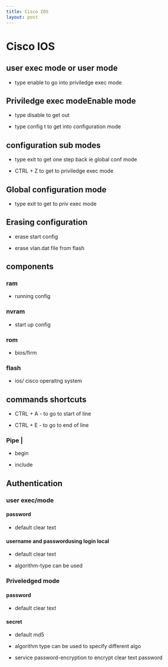 ```yaml
---
title: Cisco IOS
layout: post
---
```

      

# Cisco IOS  

## user exec mode or user mode   

* type enable to go into priviledge exec mode   

## Priviledge exec modeEnable mode   

* type disable to get out   

* type config t to get into configuration mode   

## configuration sub modes   

* type exit to get one step back ie global conf mode   

* CTRL + Z to get to priviledge exec mode   

## Global configuration mode   

* type exit to get to priv exec mode   

## Erasing configuration   

* erase start config   

* erase vlan.dat file from flash   

## components   

### ram   

* running config   

### nvram   

* start up config   

### rom   

* bios/firm   

### flash   

* ios/ cisco operaitng system   

## commands shortcuts   

* CTRL + A - to go to start of line   

* CTRL + E - to go to end of line   

### Pipe |   

* begin   

* include   

## Authentication   

### user exec/mode   

#### password   

* default clear text   

#### username and passwordusing login local   

* default clear text   

* algorithm-type can be used   

### Priveledged mode   

#### password   

* default clear text   

#### secret   

* default md5   

* algorithm type can be used to specify different algo   

* service password-encryption to encrypt clear text password   
